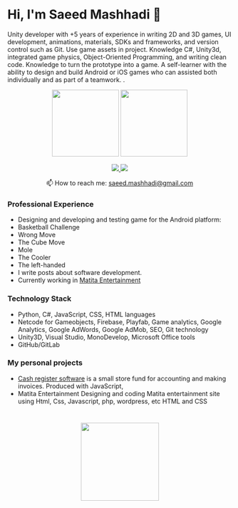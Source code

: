 # Hi, I'm Saeed Mashhadi 👋
Unity developer with +5 years of experience in writing 2D and 3D games, UI development, animations, materials, 
SDKs and frameworks, and version control such as Git. Use game assets in project. Knowledge C#, Unity3d, integrated 
game physics, Object-Oriented Programming, and writing clean code. Knowledge to turn the prototype into a game.
A self-learner with the ability to design and build Android or iOS games who can assisted both individually and as part of a teamwork.
.

<p align='center'>
   <a href="https://github-readme-stats.vercel.app/api?username=saeed-mashhadi&show_icons=true&count_private=true"><img
           height=150
           src="https://github-readme-stats.vercel.app/api?username=saeed-mashhadi&show_icons=true&count_private=true"/></a>
   <a href="https://github.com/saeed-mashhadi/github-readme-stats"><img height=150
                                                                  src="https://github-readme-stats.vercel.app/api/top-langs/?username=saeed-mashhadi&layout=compact"/></a>
</p>

<p align='center'>
   <a href="https://www.linkedin.com/in/saeed-mashhadi/">
       <img src="https://img.shields.io/badge/linkedin-%230077B5.svg?&style=for-the-badge&logo=linkedin&logoColor=white"/>
   </a>
   <a href="https://t.me/joinchat/Saeed_Mashhadi">
       <img src="https://img.shields.io/badge/Telegram-2CA5E0?style=for-the-badge&logo=telegram&logoColor=white"/>
   </a>
<p align='center'>
   📫 How to reach me: <a href='mailto:saeed.mashhadi@gmail.com'>saeed.mashhadi@gmail.com</a>
</p>


### Professional  Experience
*   Designing and developing and testing game for the Android platform:
*   Basketball Challenge                                                      
*   Wrong Move                                                                       
*   The Cube Move                                                                    
*   Mole                                                                             
*   The Cooler                                                                        
*   The left-handed                                                                  
*   I write posts about software development.
*   Currently working in [Matita Entertainment](https://matitaentertainment.com)

### Technology Stack
*   Python, C#, JavaScript, CSS, HTML languages
*   Netcode for Gameobjects, Firebase, Playfab, Game analytics, Google Analytics, Google AdWords, Google AdMob, SEO, Git technology
*   Unity3D,  Visual Studio, MonoDevelop, Microsoft Office tools
*   GitHub/GitLab

### My personal projects

*   [Cash register software](https://galile-optic.ir)  is a small store fund for accounting and making invoices. Produced with JavaScript, 
*   Matita Entertainment Designing and coding Matita entertainment site using Html, Css, Javascript, php, 
wordpress, etc
HTML and CSS


<div align="center" style="margin: 40px 0">
   <a href="https://github.com//github-profile-views-counter">
       <img width="175px" src="https://komarev.com/ghpvc/?username=saeed-mashhadi&color=DE002D">
   </a>
</div>
